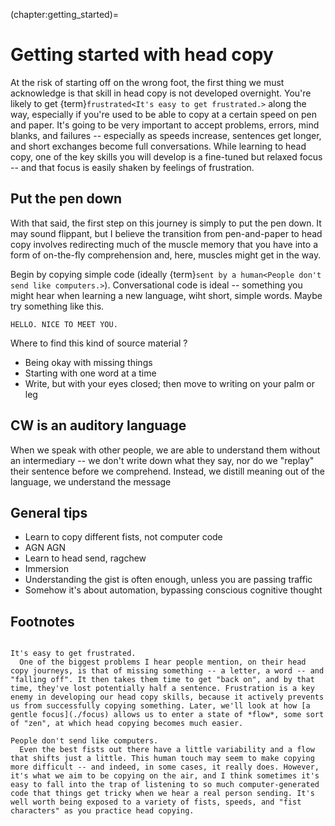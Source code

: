 (chapter:getting_started)=
# Getting started with head copy

At the risk of starting off on the wrong foot, the first thing we must acknowledge is that skill in head copy is not developed overnight. You're likely to get {term}`frustrated<It's easy to get frustrated.>` along the way, especially if you're used to be able to copy at a certain speed on pen and paper. It's going to be very important to accept problems, errors, mind blanks, and failures -- especially as speeds increase, sentences get longer, and short exchanges become full conversations. While learning to head copy, one of the key skills you will develop is a fine-tuned but relaxed focus -- and that focus is easily shaken by feelings of frustration.

## Put the pen down

With that said, the first step on this journey is simply to put the pen down. It may sound flippant, but I believe the transition from pen-and-paper to head copy involves redirecting much of the muscle memory that you have into a form of on-the-fly comprehension and, here, muscles might get in the way.

Begin by copying simple code (ideally {term}`sent by a human<People don't send like computers.>`). Conversational code is ideal -- something you might hear when learning a new language, wiht short, simple words. Maybe try something like this.

```
HELLO. NICE TO MEET YOU.
```

Where to find this kind of source material ?

- Being okay with missing things
- Starting with one word at a time
- Write, but with your eyes closed; then move to writing on your palm or leg

## CW is an auditory language

When we speak with other people, we are able to understand them without an intermediary -- we don't write down what they say, nor do we "replay" their sentence before we comprehend. Instead, we distill meaning out of the language, we understand the message


## General tips

- Learn to copy different fists, not computer code
- AGN AGN
- Learn to head send, ragchew
- Immersion
- Understanding the gist is often enough, unless you are passing traffic
- Somehow it's about automation, bypassing conscious cognitive thought



## Footnotes

```{glossary}

It's easy to get frustrated.
  One of the biggest problems I hear people mention, on their head copy journeys, is that of missing something -- a letter, a word -- and "falling off". It then takes them time to get "back on", and by that time, they've lost potentially half a sentence. Frustration is a key enemy in developing our head copy skills, because it actively prevents us from successfully copying something. Later, we'll look at how [a gentle focus](./focus) allows us to enter a state of *flow*, some sort of "zen", at which head copying becomes much easier.

People don't send like computers.
  Even the best fists out there have a little variability and a flow that shifts just a little. This human touch may seem to make copying more difficult -- and indeed, in some cases, it really does. However, it's what we aim to be copying on the air, and I think sometimes it's easy to fall into the trap of listening to so much computer-generated code that things get tricky when we hear a real person sending. It's well worth being exposed to a variety of fists, speeds, and "fist characters" as you practice head copying.
```
